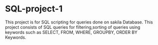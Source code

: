 # SQL-project-1
This project is for SQL scripting for queries done on sakila Database.
This project consists of SQL queries for filtering,sorting of queries using keywords such as SELECT, FROM, WHERE, 
GROUPBY, ORDER BY Keywords.
